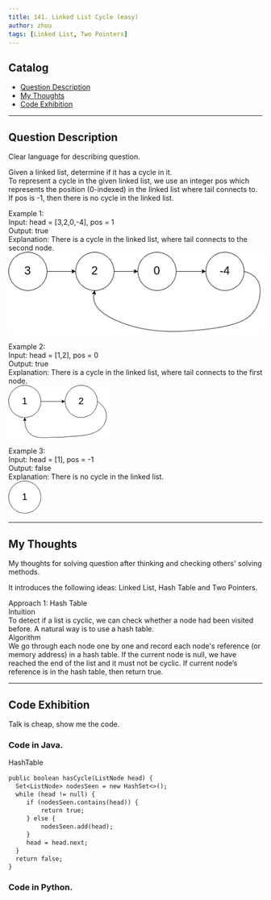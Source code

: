 ```yaml
---
title: 141. Linked List Cycle (easy)                   
author: zhou      
tags: [Linked List, Two Pointers]            
---
```


       

## Catalog  
+ [Question Description](#partI)
+ [My Thoughts](#partII)
+ [Code Exhibition](#partIII)

----------------------------------

## Question Description
Clear language for describing question.    

Given a linked list, determine if it has a cycle in it.      
To represent a cycle in the given linked list, we use an integer pos which represents the position (0-indexed) in the linked list where tail connects to. If pos is -1, then there is no cycle in the linked list.     

Example 1:     
Input: head = [3,2,0,-4], pos = 1    
Output: true    
Explanation: There is a cycle in the linked list, where tail connects to the second node.     
![Example Image1](img/img141-0.png )  

Example 2:     
Input: head = [1,2], pos = 0   
Output: true    
Explanation: There is a cycle in the linked list, where tail connects to the first node.     
![Example Image2](img/img141-1.png )  

Example 3:      
Input: head = [1], pos = -1   
Output: false    
Explanation: There is no cycle in the linked list.    
![Example Image3](img/img141-2.png )    


----------------------------------

## My Thoughts
My thoughts for solving question after thinking and checking others' solving methods.        

 It introduces the following ideas: Linked List, Hash Table and Two Pointers.     
 
Approach 1: Hash Table     
Intuition    
To detect if a list is cyclic, we can check whether a node had been visited before. A natural way is to use a hash table.    
Algorithm    
We go through each node one by one and record each node's reference (or memory address) in a hash table. If the current node is null, we have reached the end of the list and it must not be cyclic. If current node’s reference is in the hash table, then return true.      






----------------------------------

## Code Exhibition
Talk is cheap, show me the code.    
### Code in Java.     
HashTable    

    public boolean hasCycle(ListNode head) {
      Set<ListNode> nodesSeen = new HashSet<>();
      while (head != null) {
         if (nodesSeen.contains(head)) {
             return true;
         } else {
             nodesSeen.add(head);
         }
         head = head.next;
      }
      return false;
    }



### Code in Python.   




